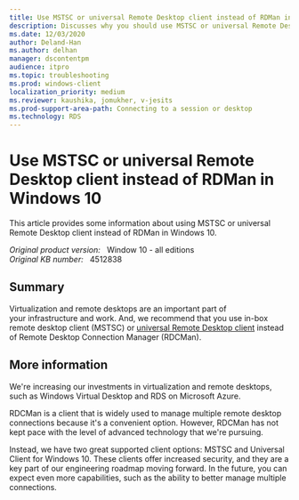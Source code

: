 ```yaml
---
title: Use MSTSC or universal Remote Desktop client instead of RDMan in Windows 10
description: Discusses why you should use MSTSC or universal Remote Desktop client instead of RDMan in Windows 10.
ms.date: 12/03/2020
author: Deland-Han
ms.author: delhan 
manager: dscontentpm
audience: itpro
ms.topic: troubleshooting
ms.prod: windows-client
localization_priority: medium
ms.reviewer: kaushika, jomukher, v-jesits
ms.prod-support-area-path: Connecting to a session or desktop
ms.technology: RDS
---
```

# Use MSTSC or universal Remote Desktop client instead of RDMan in Windows 10

This article provides some information about using MSTSC or universal Remote Desktop client instead of RDMan in Windows 10.

_Original product version:_ &nbsp; Window 10 - all editions  
_Original KB number:_ &nbsp; 4512838

## Summary

Virtualization and remote desktops are an important part of your infrastructure and work. And, we recommend that you use in-box remote desktop client (MSTSC) or [universal Remote Desktop client](https://aka.ms/rdwin) instead of Remote Desktop Connection Manager (RDCMan).

## More information

We're increasing our investments in virtualization and remote desktops, such as Windows Virtual Desktop and RDS on Microsoft Azure.

RDCMan is a client that is widely used to manage multiple remote desktop connections because it's a convenient option. However, RDCMan has not kept pace with the level of advanced technology that we're pursuing.

Instead, we have two great supported client options: MSTSC and Universal Client for Windows 10. These clients offer increased security, and they are a key part of our engineering roadmap moving forward. In the future, you can expect even more capabilities, such as the ability to better manage multiple connections.
